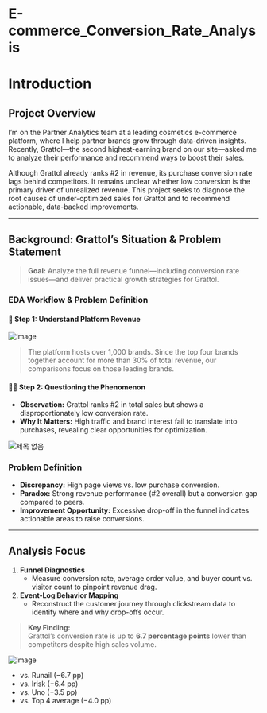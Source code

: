 # E-commerce_Conversion_Rate_Analysis
# Introduction

## Project Overview
I’m on the Partner Analytics team at a leading cosmetics e-commerce platform, where I help partner brands grow through data-driven insights. Recently, Grattol—the second highest-earning brand on our site—asked me to analyze their performance and recommend ways to boost their sales.

Although Grattol already ranks #2 in revenue, its purchase conversion rate lags behind competitors. It remains unclear whether low conversion is the primary driver of unrealized revenue. This project seeks to diagnose the root causes of under-optimized sales for Grattol and to recommend actionable, data-backed improvements.

---

## Background: Grattol’s Situation & Problem Statement
  
> **Goal:** Analyze the full revenue funnel—including conversion rate issues—and deliver practical growth strategies for Grattol.

### EDA Workflow & Problem Definition

#### 👀 Step 1: Understand Platform Revenue

![image](https://github.com/user-attachments/assets/41e654a0-92c2-4dfb-b2b8-13d20cd31a0c)

> The platform hosts over 1,000 brands. Since the top four brands together account for more than 30% of total revenue, our comparisons focus on those leading brands.

#### 👀🧭 Step 2: Questioning the Phenomenon  
- **Observation:** Grattol ranks #2 in total sales but shows a disproportionately low conversion rate.  
- **Why It Matters:** High traffic and brand interest fail to translate into purchases, revealing clear opportunities for optimization.

![제목 없음](https://github.com/user-attachments/assets/2acc38c0-4402-49aa-8b72-90ffa058c77a)


### Problem Definition
- **Discrepancy:** High page views vs. low purchase conversion.  
- **Paradox:** Strong revenue performance (#2 overall) but a conversion gap compared to peers.  
- **Improvement Opportunity:** Excessive drop-off in the funnel indicates actionable areas to raise conversions.

---

## Analysis Focus
1. **Funnel Diagnostics**  
   - Measure conversion rate, average order value, and buyer count vs. visitor count to pinpoint revenue drag.  
2. **Event-Log Behavior Mapping**  
   - Reconstruct the customer journey through clickstream data to identify where and why drop-offs occur.

> **Key Finding:**  
> Grattol’s conversion rate is up to **6.7 percentage points** lower than competitors despite high sales volume.

![image](https://github.com/user-attachments/assets/6afb912f-44af-4019-85b4-05a3b225abd7)

- vs. Runail (−6.7 pp)  
- vs. Irisk (−6.4 pp)  
- vs. Uno (−3.5 pp)  
- vs. Top 4 average (−4.0 pp)
